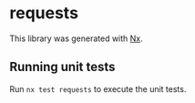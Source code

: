 # requests

This library was generated with [Nx](https://nx.dev).

## Running unit tests

Run `nx test requests` to execute the unit tests.
